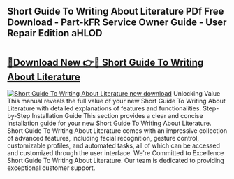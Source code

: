 ## Short Guide To Writing About Literature PDf Free Download - Part-kFR Service Owner Guide - User Repair Edition aHLOD

# <h2><a href="http://bc58412.oget.top/?id=Short+Guide+To+Writing+About+Literature">🔗Download New 👉🔴 Short Guide To Writing About Literature</a></h2>

[![Short Guide To Writing About Literature new download](https://i.imgur.com/5g1atiW.png)](http://bc58412.oget.top/?id=Short+Guide+To+Writing+About+Literature)
Unlocking Value This manual reveals the full value of your new Short Guide To Writing About Literature with detailed explanations of features and functionalities. Step-by-Step Installation Guide This section provides a clear and concise installation guide for your new Short Guide To Writing About Literature. Short Guide To Writing About Literature comes with an impressive collection of advanced features, including facial recognition, gesture control, customizable profiles, and automated tasks, all of which can be accessed and customized through the user interface. We're Committed to Excellence Short Guide To Writing About Literature. Our team is dedicated to providing exceptional customer support.
